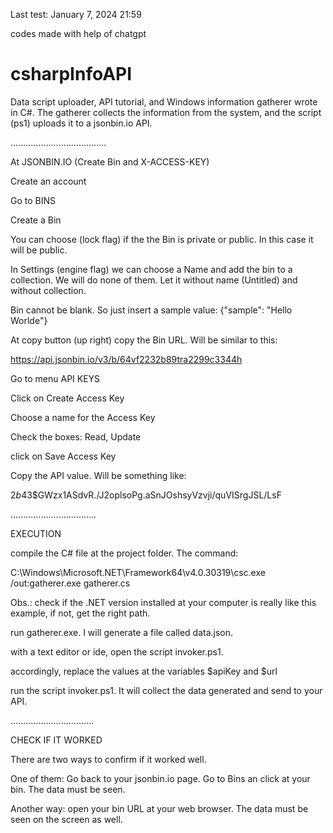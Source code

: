 Last test: January 7, 2024 21:59

codes made with help of chatgpt

# csharpInfoAPI
Data script uploader, API tutorial, and Windows information gatherer wrote in C#. The gatherer collects the information from the system, and the script (ps1) uploads it to a jsonbin.io API.

......................................

At JSONBIN.IO (Create Bin and X-ACCESS-KEY)

Create an account

Go to BINS

Create a Bin

You can choose (lock flag) if the the Bin is private or public. In this case it will be public.

In Settings (engine flag) we can choose a Name and add the bin to a collection. We will do none of them. Let it without name (Untitled) and without collection.

Bin cannot be blank. So just insert a sample value:
{"sample": "Hello Worlde"}

At copy button (up right) copy the Bin URL. Will be similar to this:

https://api.jsonbin.io/v3/b/64vf2232b89tra2299c3344h

Go to menu API KEYS

Click on Create Access Key

Choose a name for the Access Key

Check the boxes: Read, Update

click on Save Access Key

Copy the API value. Will be something like:

$2b$43$GWzx1ASdvR./J2oplsoPg.aSnJOshsyVzvji/quVISrgJSL/LsF

..................................

EXECUTION

compile the C# file at the project folder. The command:

C:\Windows\Microsoft.NET\Framework64\v4.0.30319\csc.exe /out:gatherer.exe gatherer.cs

Obs.: check if the .NET version installed at your computer is really like this example, if not, get the right path.

run gatherer.exe. I will generate a file called data.json.

with a text editor or ide, open the script invoker.ps1.

accordingly, replace the values at the variables $apiKey and $url

run the script invoker.ps1. It will collect the data generated and send to your API.

.................................

CHECK IF IT WORKED

There are two ways to confirm if it worked well.

One of them: Go back to your jsonbin.io page. Go to Bins an click at your bin. The data must be seen.

Another way: open your bin URL at your web browser. The data must be seen on the screen as well.
